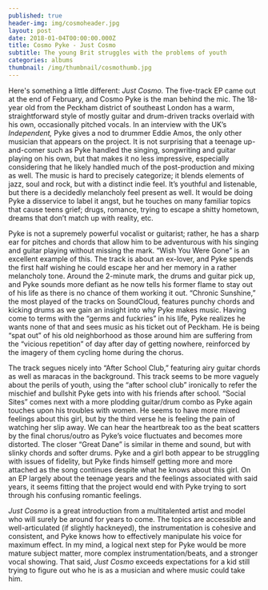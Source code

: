 ```yaml
---
published: true
header-img: img/cosmoheader.jpg
layout: post
date: 2018-01-04T00:00:00.000Z
title: Cosmo Pyke - Just Cosmo
subtitle: The young Brit struggles with the problems of youth
categories: albums
thumbnail: /img/thumbnail/cosmothumb.jpg
---
```

<p>Here's something a little different:<em> Just Cosmo. </em>The five-track EP came out at the end of February, and Cosmo Pyke is the man behind the mic. The 18-year old from the Peckham district of southeast London has a warm, straightforward style of mostly guitar and drum-driven tracks overlaid with his own, occasionally pitched vocals. In an interview with the UK&rsquo;s <em>Independent, </em>Pyke gives a nod to drummer Eddie Amos, the only other musician that appears on the project. It is not surprising that a teenage up-and-comer such as Pyke handled the singing, songwriting and guitar playing on his own, but that makes it no less impressive, especially considering that he likely handled much of the post-production and mixing as well. The music is hard to precisely categorize; it blends elements of jazz, soul and rock, but with a distinct indie feel. It&rsquo;s youthful and listenable, but there is a decidedly melancholy feel present as well. It would be doing Pyke a disservice to label it angst, but he touches on many familiar topics that cause teens grief; drugs, romance, trying to escape a shitty hometown, dreams that don&rsquo;t match up with reality, etc.&nbsp;</p>
<p>Pyke is not a supremely powerful vocalist or guitarist; rather, he has a sharp ear for pitches and chords that allow him to be adventurous with his singing and guitar playing without missing the mark. &ldquo;Wish You Were Gone&rdquo; is an excellent example of this. The track is about an ex-lover, and Pyke spends the first half wishing he could escape her and her memory in a rather melancholy tone. Around the 2-minute mark, the drums and guitar pick up, and Pyke sounds more defiant as he now tells his former flame to stay out of his life as there is no chance of them working it out. &ldquo;Chronic Sunshine,&rdquo; the most played of the tracks on SoundCloud, features punchy chords and kicking drums as we gain an insight into why Pyke makes music. Having come to terms with the &ldquo;germs and fuckries&rdquo; in his life, Pyke realizes he wants none of that and sees music as his ticket out of Peckham. He is being &ldquo;spat out&rdquo; of his old neighborhood as those around him are suffering from the &ldquo;vicious repetition&rdquo; of day after day of getting nowhere, reinforced by the imagery of them cycling home during the chorus.</p>
<p>The track segues nicely into &ldquo;After School Club,&rdquo; featuring airy guitar chords as well as maracas in the background. This track seems to be more vaguely about the perils of youth, using the &ldquo;after school club&rdquo; ironically to refer the mischief and bullshit Pyke gets into with his friends after school. &ldquo;Social Sites&rdquo; comes next with a more plodding guitar/drum combo as Pyke again touches upon his troubles with women. He seems to have more mixed feelings about this girl, but by the third verse he is feeling the pain of watching her slip away. We can hear the heartbreak too as the beat scatters by the final chorus/outro as Pyke&rsquo;s voice fluctuates and becomes more distorted. The closer &ldquo;Great Dane&rdquo; is similar in theme and sound, but with slinky chords and softer drums. Pyke and a girl both appear to be struggling with issues of fidelity, but Pyke finds himself getting more and more attached as the song continues despite what he knows about this girl. On an EP largely about the teenage years and the feelings associated with said years, it seems fitting that the project would end with Pyke trying to sort through his confusing romantic feelings.</p>
<p><em>Just Cosmo</em> is a great introduction from a multitalented artist and model who will surely be around for years to come. The topics are accessible and well-articulated (if slightly hackneyed), the instrumentation is cohesive and consistent, and Pyke knows how to effectively manipulate his voice for maximum effect. In my mind, a logical next step for Pyke would be more mature subject matter, more complex instrumentation/beats, and a stronger vocal showing. That said, <em>Just Cosmo</em> exceeds expectations for a kid still trying to figure out who he is as a musician and where music could take him.</p>
